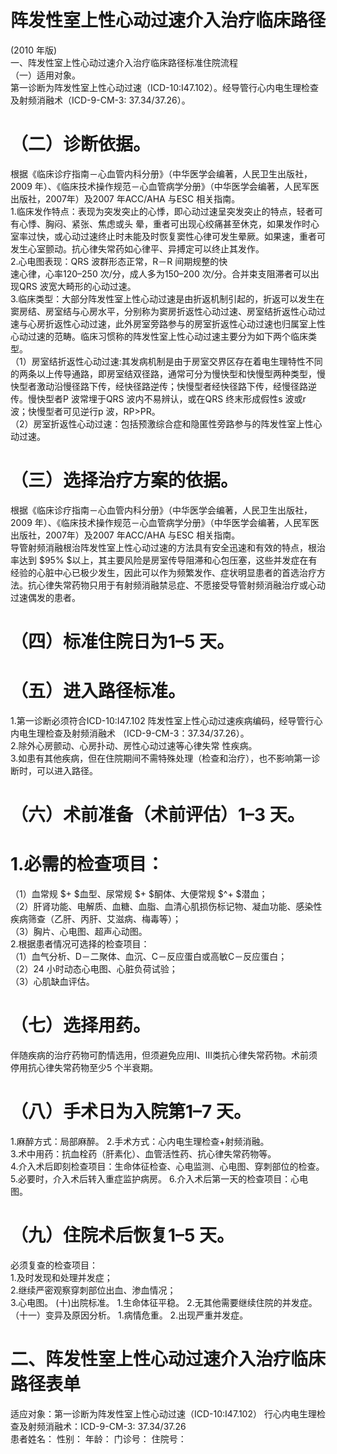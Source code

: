 # 阵发性室上性心动过速介入治疗临床路径  
(2010 年版)  
一、阵发性室上性心动过速介入治疗临床路径标准住院流程  
（一）适用对象。  
第一诊断为阵发性室上性心动过速（ICD-10:I47.102）。经导管行心内电生理检查及射频消融术（ICD-9-CM-3:  37.34/37.26）。  
# （二）诊断依据。  
根据《临床诊疗指南－心血管内科分册》（中华医学会编著，人民卫生出版社，2009 年）、《临床技术操作规范－心血管病学分册》（中华医学会编著，人民军医出版社，2007年）及2007 年ACC/AHA 与ESC 相关指南。  
1.临床发作特点：表现为突发突止的心悸，即心动过速呈突发突止的特点，轻者可有心悸、胸闷、紧张、焦虑或头 晕，重者可出现心绞痛甚至休克，如果发作时心室率过快，或心动过速终止时未能及时恢复窦性心律可发生晕厥。如果速，重者可发生心室颤动。抗心律失常药如心律平、异搏定可以终止其发作。  
2.心电图表现：QRS 波群形态正常，R－R 间期规整的快  
速心律，心率120–250 次/分，成人多为150–200 次/分。合并束支阻滞者可以出现QRS 波宽大畸形的心动过速。  
3.临床类型：大部分阵发性室上性心动过速是由折返机制引起的，折返可以发生在窦房结、房室结与心房水平，分别称为窦房折返性心动过速、房室结折返性心动过速与心房折返性心动过速，此外房室旁路参与的房室折返性心动过速也归属室上性心动过速的范畴。临床习惯称的阵发性室上性心动过速主要分为如下两个临床类型。  
（1）房室结折返性心动过速:其发病机制是由于房室交界区存在着电生理特性不同的两条以上传导通路，即房室结双径路，通常可分为慢快型和快慢型两种类型，慢快型者激动沿慢径路下传，经快径路逆传；快慢型者经快径路下传，经慢径路逆传。慢快型者P 波常埋于QRS 波内不易辨认，或在QRS 终末形成假性s 波或r 波；快慢型者可见逆行p 波，RP>PR。  
（2）房室折返性心动过速：包括预激综合症和隐匿性旁路参与的阵发性室上性心动过速。  
# （三）选择治疗方案的依据。  
根据《临床诊疗指南－心血管内科分册》（中华医学会编著，人民卫生出版社，2009 年）、《临床技术操作规范－心血管病学分册》（中华医学会编著，人民军医出版社，2007年）及2007 年ACC/AHA 与ESC 相关指南。  
导管射频消融根治阵发性室上性心动过速的方法具有安全迅速和有效的特点，根治率达到 $95\% $以上，其主要风险是房室传导阻滞和心包压塞，这些并发症在有经验的心脏中心已极少发生，因此可以作为频繁发作、症状明显患者的首选治疗方法。抗心律失常药物只用于有射频消融禁忌症、不愿接受导管射频消融治疗或心动过速偶发的患者。  
# （四）标准住院日为1–5 天。  
# （五）进入路径标准。  
1.第一诊断必须符合ICD-10:I47.102 阵发性室上性心动过速疾病编码，经导管行心内电生理检查及射频消融术 （ICD-9-CM-3：37.34/37.26）。  
2.除外心房颤动、心房扑动、房性心动过速等心律失常 性疾病。  
3.如患有其他疾病，但在住院期间不需特殊处理（检查和治疗），也不影响第一诊断时，可以进入路径。  
# （六）术前准备（术前评估）1–3 天。  
# 1.必需的检查项目：  
（1）血常规 $+ $血型、尿常规 $+ $酮体、大便常规 $^+ $潜血；  
（2）肝肾功能、电解质、血糖、血脂、血清心肌损伤标记物、凝血功能、感染性疾病筛查（乙肝、丙肝、艾滋病、梅毒等）；  
（3）胸片、心电图、超声心动图。  
2.根据患者情况可选择的检查项目：  
（1）血气分析、D－二聚体、血沉、C－反应蛋白或高敏C－反应蛋白；  
（2）24 小时动态心电图、心脏负荷试验；  
（3）心肌缺血评估。  
# （七）选择用药。  
伴随疾病的治疗药物可酌情选用，但须避免应用I、Ⅲ类抗心律失常药物。术前须停用抗心律失常药物至少5 个半衰期。  
# （八）手术日为入院第1–7 天。  
1.麻醉方式：局部麻醉。 2.手术方式：心内电生理检查+射频消融。  
3.术中用药：抗血栓药（肝素化）、血管活性药、抗心律失常药物等。  
4.介入术后即刻检查项目：生命体征检查、心电监测、心电图、穿刺部位的检查。  
5.必要时，介入术后转入重症监护病房。 6.介入术后第一天的检查项目：心电图。  
# （九）住院术后恢复1–5 天。  
必须复查的检查项目：  
1.及时发现和处理并发症；  
2.继续严密观察穿刺部位出血、渗血情况；  
3.心电图。 
(十)出院标准。 
1.生命体征平稳。 
2.无其他需要继续住院的并发症。 
（十一）变异及原因分析。 
1.病情危重。 
2.出现严重并发症。  
# 二、阵发性室上性心动过速介入治疗临床路径表单  
适应对象：第一诊断为阵发性室上性心动过速（ICD-10:I47.102） 行心内电生理检查及射频消融术：ICD-9-CM-3: 37.34/37.26  
患者姓名：             性别：      年龄：   门诊号：        住院号：  
